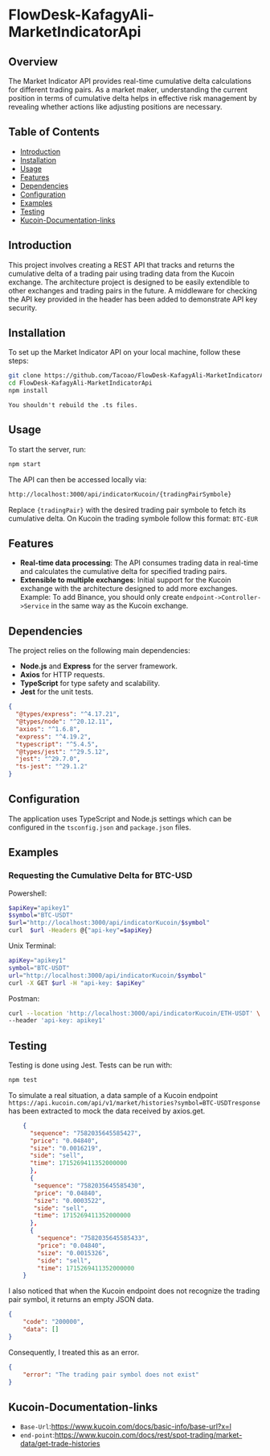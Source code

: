 # FlowDesk-KafagyAli-MarketIndicatorApi


## Overview

The Market Indicator API provides real-time cumulative delta calculations for different trading pairs. As a market maker, understanding the current position in terms of cumulative delta helps in effective risk management by revealing whether actions like adjusting positions are necessary.

## Table of Contents

- [Introduction](#introduction)
- [Installation](#installation)
- [Usage](#usage)
- [Features](#features)
- [Dependencies](#dependencies)
- [Configuration](#configuration)
- [Examples](#examples)
- [Testing](#testing)
- [Kucoin-Documentation-links](#Kucoin-Documentation-links)
## Introduction

This project involves creating a REST API that tracks and returns the cumulative delta of a trading pair using trading data from the Kucoin exchange. The architecture project is designed to be easily extendible to other exchanges and trading pairs in the future. A middleware for checking the API key provided in the header has been added to demonstrate API key security.  

## Installation

To set up the Market Indicator API on your local machine, follow these steps:

```bash
git clone https://github.com/Tacoao/FlowDesk-KafagyAli-MarketIndicatorApi.git
cd FlowDesk-KafagyAli-MarketIndicatorApi
npm install
```
``You shouldn't rebuild the .ts files.``
## Usage

To start the server, run:

```bash
npm start
```

The API can then be accessed locally via:

```bash
http://localhost:3000/api/indicatorKucoin/{tradingPairSymbole}
```

Replace `{tradingPair}` with the desired trading pair symbole to fetch its cumulative delta.
On Kucoin the trading symbole follow this format: `BTC-EUR`
## Features

- **Real-time data processing**: The API consumes trading data in real-time and calculates the cumulative delta for specified trading pairs.
- **Extensible to multiple exchanges**: Initial support for the Kucoin exchange with the architecture designed to add more exchanges. Example: To add Binance, you should only create `endpoint->Controller->Service` in the same way as the Kucoin exchange.

## Dependencies

The project relies on the following main dependencies:

- **Node.js** and **Express** for the server framework.
- **Axios** for HTTP requests.
- **TypeScript** for type safety and scalability.
- **Jest** for the unit tests.
```json
{
  "@types/express": "^4.17.21",
  "@types/node": "^20.12.11",
  "axios": "^1.6.8",
  "express": "^4.19.2",
  "typescript": "^5.4.5",
  "@types/jest": "^29.5.12",
  "jest": "^29.7.0",
  "ts-jest": "^29.1.2"
}
```

## Configuration

The application uses TypeScript and Node.js settings which can be configured in the `tsconfig.json` and `package.json` files.

## Examples

### Requesting the Cumulative Delta for BTC-USD
Powershell:
```bash
$apiKey="apikey1"
$symbol="BTC-USDT"
$url="http://localhost:3000/api/indicatorKucoin/$symbol"
curl  $url -Headers @{"api-key"=$apiKey}
```
Unix Terminal:
```bash
apiKey="apikey1"
symbol="BTC-USDT"
url="http://localhost:3000/api/indicatorKucoin/$symbol"
curl -X GET $url -H "api-key: $apiKey"
```
Postman:
```bash
curl --location 'http://localhost:3000/api/indicatorKucoin/ETH-USDT' \
--header 'api-key: apikey1'
```
## Testing

Testing is done using Jest. Tests can be run with:

```bash
npm test
```
To simulate a real situation, a data sample of a Kucoin endpoint `https://api.kucoin.com/api/v1/market/histories?symbol=BTC-USDTresponse` has been extracted   to mock the data received by axios.get.
```json
    {
      "sequence": "7582035645585427",
      "price": "0.04840",
      "size": "0.0016219",
      "side": "sell",
      "time": 1715269411352000000
      },
      {
       "sequence": "7582035645585430",
       "price": "0.04840",
       "size": "0.0003522",
       "side": "sell",
       "time": 1715269411352000000
      },
      {
        "sequence": "7582035645585433",
        "price": "0.04840",
        "size": "0.0015326",
        "side": "sell",
        "time": 1715269411352000000
    }
```
I also noticed that when the Kucoin endpoint does not recognize the trading pair symbol, it returns an empty JSON data.
```json
{
    "code": "200000",
    "data": []
}
```
 Consequently, I treated this as an error.

```json
{
    "error": "The trading pair symbol does not exist"
}
```
## Kucoin-Documentation-links
- `Base-Url`:https://www.kucoin.com/docs/basic-info/base-url?x=l
- `end-point`:https://www.kucoin.com/docs/rest/spot-trading/market-data/get-trade-histories
